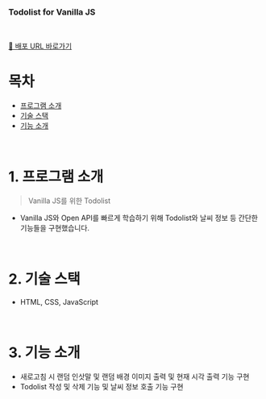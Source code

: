 <div align="left">
 <h3>Todolist for Vanilla JS</h3> 
</div>
<br/>

[🚀 배포 URL 바로가기](https://gonasooc.github.io/todolist_for_vanillajs/)
<br/>

# 목차

- [프로그램 소개](#1-프로그램-소개)
- [기술 스택](#2-기술-스택)
- [기능 소개](#3-기능-소개)

<br/>

# 1. 프로그램 소개

> Vanilla JS를 위한 Todolist

- Vanilla JS와 Open API를 빠르게 학습하기 위해 Todolist와 날씨 정보 등 간단한 기능들을 구현했습니다.

<br/>

# 2. 기술 스택

- HTML, CSS, JavaScript

<br/>

# 3. 기능 소개

- 새로고침 시 랜덤 인삿말 및 랜덤 배경 이미지 출력 및 현재 시각 출력 기능 구현
- Todolist 작성 및 삭제 기능 및 날씨 정보 호출 기능 구현
